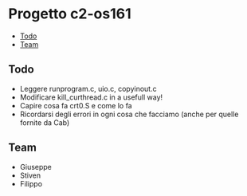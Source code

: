 # Progetto c2-os161

- [Todo](#todo)
- [Team](#team)

## Todo
- Leggere runprogram.c, uio.c, copyinout.c
- Modificare kill_curthread.c in a usefull way!
- Capire cosa fa crt0.S e come lo fa
- Ricordarsi degli errori in ogni cosa che facciamo (anche per quelle fornite da Cab)

## Team
- Giuseppe
- Stiven
- Filippo
